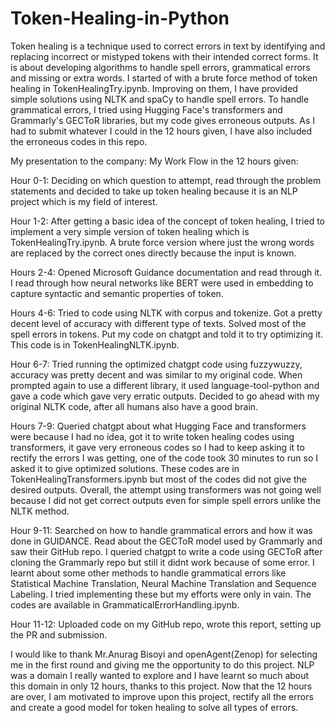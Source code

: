 # Token-Healing-in-Python

Token healing is a technique used to correct errors in text by identifying and replacing incorrect or mistyped tokens with their intended correct forms. It is about developing algorithms to handle spell errors, grammatical errors and missing or extra words. I started of with a brute force method of token healing in TokenHealingTry.ipynb. Improving on them, I have provided simple solutions using NLTK and spaCy to handle spell errors. To handle grammatical errors, I tried using Hugging Face's transformers and Grammarly's GECToR libraries, but my code gives erroneous outputs. As I had to submit whatever I could in the 12 hours given, I have also included the erroneous codes in this repo. 

My presentation to the company: 
My Work Flow in the 12 hours given: 

Hour 0-1: Deciding on which question to attempt, read through the problem statements and decided to take up token healing because it is an NLP project which is my field of interest. 

Hour 1-2: After getting a basic idea of the concept of token healing, I tried to implement a very simple version of token healing which is TokenHealingTry.ipynb. A brute force version where just the wrong words are replaced by the correct ones directly because the input is known.

Hours 2-4: Opened Microsoft Guidance documentation and read through it. I read through how neural networks like BERT were used in embedding to capture syntactic and semantic properties of token. 

Hours 4-6: Tried to code using NLTK with corpus and tokenize. Got a pretty decent level of accuracy with different type of texts. Solved most of the spell errors in tokens. Put my code on chatgpt and told it to try optimizing it. This code is in TokenHealingNLTK.ipynb. 

Hour 6-7: Tried running the optimized chatgpt code using fuzzywuzzy, accuracy was pretty decent and was similar to my original code. When prompted again to use a different library, it used language-tool-python and gave a code which gave very erratic outputs. Decided to go ahead with my original NLTK code, after all humans also have a good brain.

Hours 7-9: Queried chatgpt about what Hugging Face and transformers were because I had no idea, got it to write token healing codes using transformers, it gave very erroneous codes so I had to keep asking it to rectify the errors I was getting, one of the code took 30 minutes to run so I asked it to give optimized solutions. These codes are in TokenHealingTransformers.ipynb but most of the codes did not give the desired outputs. Overall, the attempt using transformers was not going well because I did not get correct outputs even for simple spell errors unlike the NLTK method. 

Hour 9-11: Searched on how to handle grammatical errors and how it was done in GUIDANCE. Read about the GECToR model used by Grammarly and saw their GitHub repo. I queried chatgpt to write a code using GECToR after cloning the Grammarly repo but still it didnt work because of some error. I learnt about some other methods to handle grammatical errors like Statistical Machine Translation, Neural Machine Translation and Sequence Labeling. I tried implementing these but my efforts were only in vain. The codes are available in GrammaticalErrorHandling.ipynb. 

Hour 11-12: Uploaded code on my GitHub repo, wrote this report, setting up the PR and submission. 

I would like to thank Mr.Anurag Bisoyi and openAgent(Zenop) for selecting me in the first round and giving me the opportunity to do this project. NLP was a domain I really wanted to explore and I have learnt so much about this domain in only 12 hours, thanks to this project. Now that the 12 hours are over, I am motivated to improve upon this project, rectify all the errors and create a good model for token healing to solve all types of errors.
